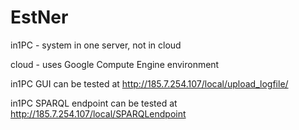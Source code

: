 # EstNer

in1PC - system in one server, not in cloud

cloud - uses Google Compute Engine environment


in1PC  GUI can be tested at <a href="http://185.7.254.107/local/upload_logfile/">http://185.7.254.107/local/upload_logfile/</a>

in1PC  SPARQL endpoint can be tested at <a href="http://185.7.254.107/local/SPARQLendpoint/">http://185.7.254.107/local/SPARQLendpoint</a>
